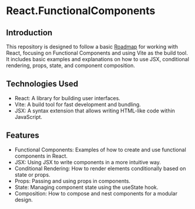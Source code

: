 # React.FunctionalComponents

## Introduction

This repository is designed to follow a basic [Roadmap](https://roadmap.sh/react) for working with React, focusing on Functional Components and using Vite as the build tool. It includes basic examples and explanations on how to use JSX, conditional rendering, props, state, and component composition.

## Technologies Used

- React: A library for building user interfaces.
- Vite: A build tool for fast development and bundling.
- JSX: A syntax extension that allows writing HTML-like code within JavaScript.

## Features

- Functional Components: Examples of how to create and use functional components in React.
- JSX: Using JSX to write components in a more intuitive way.
- Conditional Rendering: How to render elements conditionally based on state or props.
- Props: Passing and using props in components.
- State: Managing component state using the useState hook.
- Composition: How to compose and nest components for a modular design.
